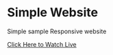 # Simple Website

Simple sample Responsive website

[Click Here to Watch Live](http://seenivasan.000webhostapp.com/projects/simple-website)
